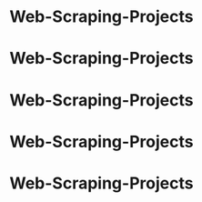 # Web-Scraping-Projects
# Web-Scraping-Projects
# Web-Scraping-Projects
# Web-Scraping-Projects
# Web-Scraping-Projects
